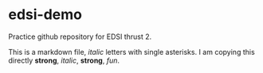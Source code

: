# edsi-demo

Practice github repository for EDSI thrust 2.

This is a markdown file, *italic* letters with single asterisks. I am copying this
directly **strong**, *italic*, **strong**, *fun*. 
